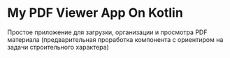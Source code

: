 # My PDF Viewer App On Kotlin
Простое приложение для загрузки, организации и просмотра PDF материала
(предварительная проработка компонента с ориентиром на задачи строительного характера)
